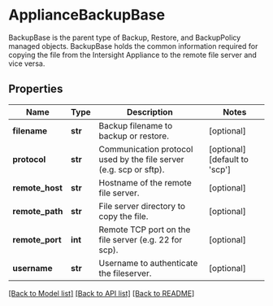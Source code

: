 # ApplianceBackupBase

BackupBase is the parent type of Backup, Restore, and BackupPolicy managed objects. BackupBase holds the common information required for copying the file from the Intersight Appliance to the remote file server and vice versa. 
## Properties
Name | Type | Description | Notes
------------ | ------------- | ------------- | -------------
**filename** | **str** | Backup filename to backup or restore.   | [optional] 
**protocol** | **str** | Communication protocol used by the file server (e.g. scp or sftp).   | [optional] [default to 'scp']
**remote_host** | **str** | Hostname of the remote file server.   | [optional] 
**remote_path** | **str** | File server directory to copy the file.   | [optional] 
**remote_port** | **int** | Remote TCP port on the file server (e.g. 22 for scp).   | [optional] 
**username** | **str** | Username to authenticate the fileserver.    | [optional] 

[[Back to Model list]](../README.md#documentation-for-models) [[Back to API list]](../README.md#documentation-for-api-endpoints) [[Back to README]](../README.md)


